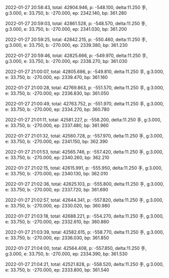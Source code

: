 2022-01-27 20:58:43, total: 42904.946, p: -548.100, delta:11.250 手, g:3.000, e: 33.750, b: -270.000, ep: 2342.140, bp: 361.280

2022-01-27 20:59:03, total: 42861.528, p: -548.570, delta:11.250 手, g:3.000, e: 33.750, b: -270.000, ep: 2341.030, bp: 361.200

2022-01-27 20:59:25, total: 42842.215, p: -550.460, delta:11.250 手, g:3.000, e: 33.750, b: -270.000, ep: 2339.380, bp: 361.230

2022-01-27 20:59:46, total: 42825.666, p: -549.970, delta:11.250 手, g:3.000, e: 33.750, b: -270.000, ep: 2338.270, bp: 361.030

2022-01-27 21:00:07, total: 42805.686, p: -549.810, delta:11.250 手, g:3.000, e: 33.750, b: -270.000, ep: 2339.470, bp: 361.160

2022-01-27 21:00:28, total: 42769.863, p: -551.570, delta:11.250 手, g:3.000, e: 33.750, b: -270.000, ep: 2336.830, bp: 361.050

2022-01-27 21:00:49, total: 42763.752, p: -551.970, delta:11.250 手, g:3.000, e: 33.750, b: -270.000, ep: 2334.270, bp: 360.780

2022-01-27 21:01:11, total: 42581.227, p: -558.200, delta:11.250 手, g:3.000, e: 33.750, b: -270.000, ep: 2337.480, bp: 361.960

2022-01-27 21:01:32, total: 42560.728, p: -557.970, delta:11.250 手, g:3.000, e: 33.750, b: -270.000, ep: 2341.150, bp: 362.390

2022-01-27 21:01:53, total: 42565.746, p: -557.420, delta:11.250 手, g:3.000, e: 33.750, b: -270.000, ep: 2340.260, bp: 362.210

2022-01-27 21:02:15, total: 42615.991, p: -555.950, delta:11.250 手, g:3.000, e: 33.750, b: -270.000, ep: 2340.130, bp: 362.010

2022-01-27 21:02:36, total: 42625.103, p: -555.800, delta:11.250 手, g:3.000, e: 33.750, b: -270.000, ep: 2337.720, bp: 361.690

2022-01-27 21:02:57, total: 42644.341, p: -557.820, delta:11.250 手, g:3.000, e: 33.750, b: -270.000, ep: 2330.020, bp: 360.980

2022-01-27 21:03:18, total: 42688.221, p: -554.270, delta:11.250 手, g:3.000, e: 33.750, b: -270.000, ep: 2332.610, bp: 360.860

2022-01-27 21:03:39, total: 42582.615, p: -558.770, delta:11.250 手, g:3.000, e: 33.750, b: -270.000, ep: 2336.030, bp: 361.850

2022-01-27 21:04:00, total: 42564.408, p: -557.850, delta:11.250 手, g:3.000, e: 33.750, b: -270.000, ep: 2334.390, bp: 361.530

2022-01-27 21:04:21, total: 42521.828, p: -558.520, delta:11.250 手, g:3.000, e: 33.750, b: -270.000, ep: 2333.800, bp: 361.540